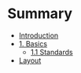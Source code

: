 # Summary

* [Introduction](README.md)
* [1. Basics](basics.md/basics.md)
   * [1.1 Standards](1-basics/1-1-standards.md)
* [Layout](layout.md)

